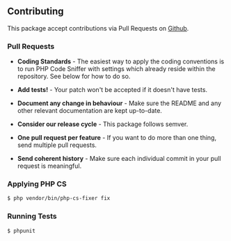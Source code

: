 Contributing
-------

This package accept contributions via Pull Requests on [Github](https://github.com/jedkirby/tweet-entity-linker).

### Pull Requests

- **Coding Standards** - The easiest way to apply the coding conventions is to run PHP Code Sniffer with settings which already reside within the repository. See below for how to do so.

- **Add tests!** - Your patch won't be accepted if it doesn't have tests.

- **Document any change in behaviour** - Make sure the README and any other relevant documentation are kept up-to-date.

- **Consider our release cycle** - This package follows semver.

- **One pull request per feature** - If you want to do more than one thing, send multiple pull requests.

- **Send coherent history** - Make sure each individual commit in your pull request is meaningful.

### Applying PHP CS

``` bash
$ php vendor/bin/php-cs-fixer fix
```

### Running Tests

``` bash
$ phpunit
```
